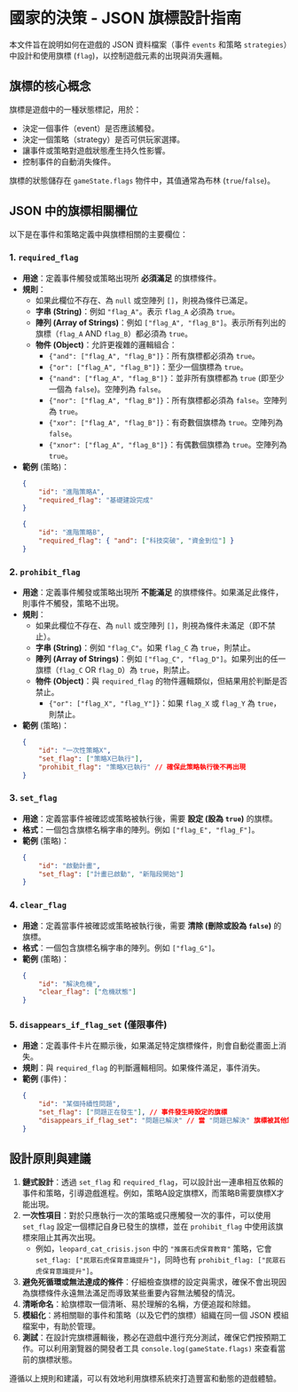 # 國家的決策 - JSON 旗標設計指南

本文件旨在說明如何在遊戲的 JSON 資料檔案（事件 `events` 和策略 `strategies`）中設計和使用旗標 (`flag`)，以控制遊戲元素的出現與消失邏輯。

## 旗標的核心概念

旗標是遊戲中的一種狀態標記，用於：
*   決定一個事件（event）是否應該觸發。
*   決定一個策略（strategy）是否可供玩家選擇。
*   讓事件或策略對遊戲狀態產生持久性影響。
*   控制事件的自動消失條件。

旗標的狀態儲存在 `gameState.flags` 物件中，其值通常為布林 (`true`/`false`)。

## JSON 中的旗標相關欄位

以下是在事件和策略定義中與旗標相關的主要欄位：

### 1. `required_flag`

*   **用途**：定義事件觸發或策略出現所 **必須滿足** 的旗標條件。
*   **規則**：
    *   如果此欄位不存在、為 `null` 或空陣列 `[]`，則視為條件已滿足。
    *   **字串 (String)**：例如 `"flag_A"`。表示 `flag_A` 必須為 `true`。
    *   **陣列 (Array of Strings)**：例如 `["flag_A", "flag_B"]`。表示所有列出的旗標（`flag_A` AND `flag_B`）都必須為 `true`。
    *   **物件 (Object)**：允許更複雜的邏輯組合：
        *   `{"and": ["flag_A", "flag_B"]}`：所有旗標都必須為 `true`。
        *   `{"or": ["flag_A", "flag_B"]}`：至少一個旗標為 `true`。
        *   `{"nand": ["flag_A", "flag_B"]}`：並非所有旗標都為 `true` (即至少一個為 `false`)。空陣列為 `false`。
        *   `{"nor": ["flag_A", "flag_B"]}`：所有旗標都必須為 `false`。空陣列為 `true`。
        *   `{"xor": ["flag_A", "flag_B"]}`：有奇數個旗標為 `true`。空陣列為 `false`。
        *   `{"xnor": ["flag_A", "flag_B"]}`：有偶數個旗標為 `true`。空陣列為 `true`。
*   **範例** (策略)：
    ```json
    {
        "id": "進階策略A",
        "required_flag": "基礎建設完成" 
    }
    ```
    ```json
    {
        "id": "進階策略B",
        "required_flag": { "and": ["科技突破", "資金到位"] }
    }
    ```

### 2. `prohibit_flag`

*   **用途**：定義事件觸發或策略出現所 **不能滿足** 的旗標條件。如果滿足此條件，則事件不觸發，策略不出現。
*   **規則**：
    *   如果此欄位不存在、為 `null` 或空陣列 `[]`，則視為條件未滿足（即不禁止）。
    *   **字串 (String)**：例如 `"flag_C"`。如果 `flag_C` 為 `true`，則禁止。
    *   **陣列 (Array of Strings)**：例如 `["flag_C", "flag_D"]`。如果列出的任一旗標（`flag_C` OR `flag_D`）為 `true`，則禁止。
    *   **物件 (Object)**：與 `required_flag` 的物件邏輯類似，但結果用於判斷是否禁止。
        *   `{"or": ["flag_X", "flag_Y"]}`：如果 `flag_X` 或 `flag_Y` 為 `true`，則禁止。
*   **範例** (策略)：
    ```json
    {
        "id": "一次性策略X",
        "set_flag": ["策略X已執行"],
        "prohibit_flag": "策略X已執行" // 確保此策略執行後不再出現
    }
    ```

### 3. `set_flag`

*   **用途**：定義當事件被確認或策略被執行後，需要 **設定 (設為 `true`)** 的旗標。
*   **格式**：一個包含旗標名稱字串的陣列。例如 `["flag_E", "flag_F"]`。
*   **範例** (策略)：
    ```json
    {
        "id": "啟動計畫",
        "set_flag": ["計畫已啟動", "新階段開始"]
    }
    ```

### 4. `clear_flag`

*   **用途**：定義當事件被確認或策略被執行後，需要 **清除 (刪除或設為 `false`)** 的旗標。
*   **格式**：一個包含旗標名稱字串的陣列。例如 `["flag_G"]`。
*   **範例** (策略)：
    ```json
    {
        "id": "解決危機",
        "clear_flag": ["危機狀態"]
    }
    ```

### 5. `disappears_if_flag_set` (僅限事件)

*   **用途**：定義事件卡片在顯示後，如果滿足特定旗標條件，則會自動從畫面上消失。
*   **規則**：與 `required_flag` 的判斷邏輯相同。如果條件滿足，事件消失。
*   **範例** (事件)：
    ```json
    {
        "id": "某個持續性問題",
        "set_flag": ["問題正在發生"], // 事件發生時設定的旗標
        "disappears_if_flag_set": "問題已解決" // 當 "問題已解決" 旗標被其他策略設定後，此事件消失
    }
    ```

## 設計原則與建議

1.  **鏈式設計**：透過 `set_flag` 和 `required_flag`，可以設計出一連串相互依賴的事件和策略，引導遊戲進程。例如，策略A設定旗標X，而策略B需要旗標X才能出現。
2.  **一次性項目**：對於只應執行一次的策略或只應觸發一次的事件，可以使用 `set_flag` 設定一個標記自身已發生的旗標，並在 `prohibit_flag` 中使用該旗標來阻止其再次出現。
    *   例如，`leopard_cat_crisis.json` 中的 `"推廣石虎保育教育"` 策略，它會 `set_flag: ["民眾石虎保育意識提升"]`，同時也有 `prohibit_flag: ["民眾石虎保育意識提升"]`。
3.  **避免死循環或無法達成的條件**：仔細檢查旗標的設定與需求，確保不會出現因為旗標條件永遠無法滿足而導致某些重要內容無法觸發的情況。
4.  **清晰命名**：給旗標取一個清晰、易於理解的名稱，方便追蹤和除錯。
5.  **模組化**：將相關聯的事件和策略（以及它們的旗標）組織在同一個 JSON 模組檔案中，有助於管理。
6.  **測試**：在設計完旗標邏輯後，務必在遊戲中進行充分測試，確保它們按預期工作。可以利用瀏覽器的開發者工具 `console.log(gameState.flags)` 來查看當前的旗標狀態。

遵循以上規則和建議，可以有效地利用旗標系統來打造豐富和動態的遊戲體驗。